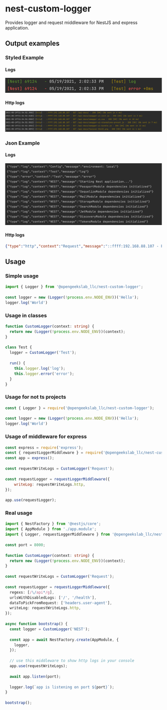 # nest-custom-logger
Provides logger and request middleware for NestJS and express application.

## Output examples
### Styled Example
#### Logs
![Styled Example](examples/color-example.png)
#### Http logs
![Styled Example](examples/color-http.png)
### Json Example
#### Logs
![Json Example](examples/raw-example.png)
#### Http logs
```json
{"type":"http","context":"Request","message":"::ffff:192.168.88.107 - POST /auth/signin - 400 [Bad Request] (0b sent in 21 ms)","requestData":{"clientIp":"::ffff:192.168.88.107","method":"POST","originalUrl":"/auth/signin","statusCode":400,"statusMessage":"Bad Request","contentSize":0,"responseTime":21}}

```

## Usage

### Simple usage
```ts
import { Logger } from '@opengeekslab_llc/nest-custom-logger';

const logger = new (Logger(!process.env.NODE_ENV))('Hello');
logger.log('World')
```

### Usage in classes
```ts
function CustomLogger(context: string) {
  return new (Logger(!process.env.NODE_ENV))(context);
}

class Test {
  logger = CustomLogger('Test');

  run() {
    this.logger.log('log');
    this.logger.error('error');
  }
}
```

### Usage for not ts projects
```js
const { Logger } = require('@opengeekslab_llc/nest-custom-logger');

const logger = new (Logger(!process.env.NODE_ENV))('Hello');
logger.log('World')
```

### Usage of middleware for express
```js
const express = require('express');
const { requestLoggerMiddleware } = require('@opengeekslab_llc/nest-custom-logger');
const app = express();

const requestWriteLogs = CustomLogger('Request');

const requestLogger = requestLoggerMiddleware({
    writeLog: requestWriteLogs.http,
});

app.use(requestLogger);
```

### Real usage
```ts
import { NestFactory } from '@nestjs/core';
import { AppModule } from './app.module';
import { Logger, requestLoggerMiddleware } from '@opengeekslab_llc/nest-custom-logger';

const port = 8000;

function CustomLogger(context: string) {
  return new (Logger(!process.env.NODE_ENV))(context);
}

const requestWriteLogs = CustomLogger('Request');

const requestLogger = requestLoggerMiddleware({
  regexs: [/\/api*/g],
  urlsWithDisabledLogs: ['/', '/health'],
  dataToPickFromRequest: ['headers.user-agent'],
  writeLog: requestWriteLogs.http,
});

async function bootstrap() {
  const logger = CustomLogger('NEST');

  const app = await NestFactory.create(AppModule, {
    logger,
  });

  // use this middleware to show http logs in your console
  app.use(requestWriteLogs);

  await app.listen(port);

  logger.log(`app is listening on port ${port}`);
}

bootstrap();
```
